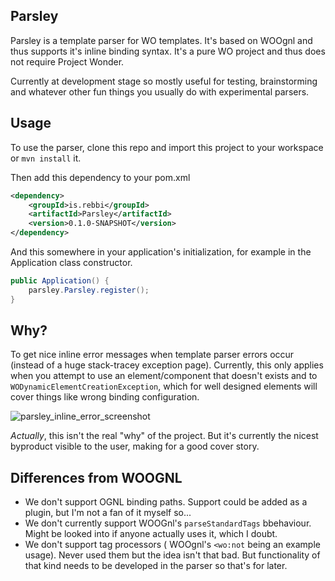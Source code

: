 ## Parsley

Parsley is a template parser for WO templates. It's based on WOOgnl and thus supports it's inline binding syntax. It's a pure WO project and thus does not require Project Wonder.

Currently at development stage so mostly useful for testing, brainstorming and whatever other fun things you usually do with experimental parsers.

## Usage

To use the parser, clone this repo and import this project to your workspace or `mvn install` it.

Then add this dependency to your pom.xml

```xml
<dependency>
	<groupId>is.rebbi</groupId>
	<artifactId>Parsley</artifactId>
	<version>0.1.0-SNAPSHOT</version>
</dependency>
```

And this somewhere in your application's initialization, for example in the Application class constructor.

```java
public Application() {
	parsley.Parsley.register();
}
```

## Why?

To get nice inline error messages when template parser errors occur (instead of a huge stack-tracey exception page). Currently, this only applies when you attempt to use an element/component that doesn't exists and to `WODynamicElementCreationException`, which for well designed elements will cover things like wrong binding configuration.

![parsley_inline_error_screenshot](https://github.com/user-attachments/assets/f0614844-6941-4ab0-99cb-4a4713ee9186)

_Actually_, this isn't the real "why" of the project. But it's currently the nicest byproduct visible to the user, making for a good cover story.

## Differences from WOOGNL

* We don't support OGNL binding paths. Support could be added as a plugin, but I'm not a fan of it myself so...
* We don't currently support WOOGnl's `parseStandardTags` bbehaviour. Might be looked into if anyone actually uses it, which I doubt.
* We don't support tag processors ( WOOgnl's `<wo:not` being an example usage). Never used them but the idea isn't that bad. But functionality of that kind needs to be developed in the parser so that's for later.
